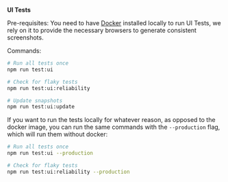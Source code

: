 **UI Tests**

Pre-requisites: You need to have [Docker](https://docs.docker.com/get-docker/) installed locally to run UI Tests, we rely on it to provide the necessary browsers to generate consistent screenshots.

Commands:

```bash
# Run all tests once
npm run test:ui

# Check for flaky tests
npm run test:ui:reliability

# Update snapshots
npm run test:ui:update
```

If you want to run the tests locally for whatever reason, as opposed to the docker image, you can run
the same commands with the `--production` flag, which will run them without docker:

```bash
# Run all tests once
npm run test:ui --production

# Check for flaky tests
npm run test:ui:reliability --production
```